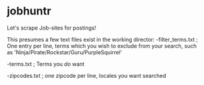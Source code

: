 # jobhuntr
Let's scrape Job-sites for postings!

This presumes a few text files exist in the working director:
-filter_terms.txt ; One entry per line, terms which you wish to exclude from your search, such as 'Ninja/Pirate/Rockstar/Guru/PurpleSquirrel'

-terms.txt ; Terms you *do* want

-zipcodes.txt ; one zipcode per line, locales you want searched

